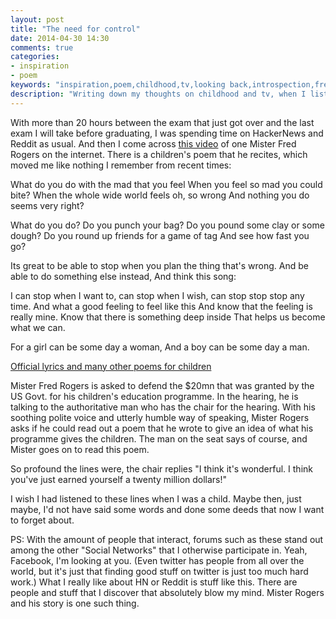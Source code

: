 ```yaml
---
layout: post
title: "The need for control"
date: 2014-04-30 14:30
comments: true
categories: 
- inspiration
- poem
keywords: "inspiration,poem,childhood,tv,looking back,introspection,fred,rogers,mister,neighbourhood"
description: "Writing down my thoughts on childhood and tv, when I listened to this man speak - Mister Fred Rogers"
---
```


With more than 20 hours between the exam that just got over and the last exam I
will take before graduating, I was spending time on HackerNews and Reddit as
usual. And then I come across [this video][1] of one Mister Fred Rogers on the
internet.  There is a children's poem that he recites, which moved me like nothing
I remember from recent times:

What do you do with the mad that you feel
When you feel so mad you could bite?
When the whole wide world feels oh, so wrong
And nothing you do seems very right?

What do you do? Do you punch your bag? 
Do you pound some clay or some dough?
Do you round up friends for a game of tag
And see how fast you go?

Its great to be able to stop
when you plan the thing that's wrong.
And be able to do something else instead,
And think this song:

I can stop when I want to, can stop when I wish,
can stop stop stop any time.
And what a good feeling to feel like this
And know that the feeling is really mine.
Know that there is something deep inside
That helps us become what we can.

For a girl can be some day a woman,
And a boy can be some day a man.

[Official lyrics and many other poems for children][2]

Mister Fred Rogers is asked to defend the $20mn that was granted by the US Govt.
for his children's education programme. In the hearing, he is talking to the
authoritative man who has the chair for the hearing. With his soothing polite
voice and utterly humble way of speaking, Mister Rogers asks if he could read
out a poem that he wrote to give an idea of what his programme gives the 
children. The man on the seat says of course, and Mister goes on to read this
poem. 

So profound the lines were, the chair replies "I think it's wonderful. I
think you've just earned yourself a twenty million dollars!"

I wish I had listened to these lines when I was a child. Maybe then, just maybe,
I'd not have said some words and done some deeds that now I want to forget
about.

PS: With the amount of people that interact, forums such as these stand out
among the other "Social Networks" that I otherwise participate in.  Yeah,
Facebook, I'm looking at you. (Even twitter has people from all over the world,
but it's just that finding good stuff on twitter is just too much hard work.)
What I really like about HN or Reddit is stuff like this. There are people and
stuff that I discover that absolutely blow my mind. Mister Rogers and his story
is one such thing.

[1]: https://www.youtube.com/watch?v=yXEuEUQIP3Q
[2]: http://pbskids.org/rogers/songLyricsWhatDoYouDo.html 
